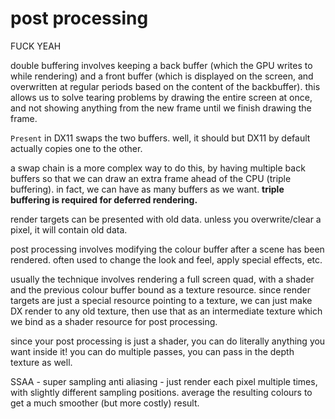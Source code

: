 # post processing
FUCK YEAH

double buffering involves keeping a back buffer (which the GPU writes to while rendering) and a front buffer (which is displayed on the screen, and overwritten at regular periods based on the content of the backbuffer). this allows us to solve tearing problems by drawing the entire screen at once, and not showing anything from the new frame until we finish drawing the frame.

`Present` in DX11 swaps the two buffers. well, it should but DX11 by default actually copies one to the other.

a swap chain is a more complex way to do this, by having multiple back buffers so that we can draw an extra frame ahead of the CPU (triple buffering). in fact, we can have as many buffers as we want. **triple buffering is required for deferred rendering.**

render targets can be presented with old data. unless you overwrite/clear a pixel, it will contain old data.

post processing involves modifying the colour buffer after a scene has been rendered. often used to change the look and feel, apply special effects, etc.

usually the technique involves rendering a full screen quad, with a shader and the previous colour buffer bound as a texture resource. since render targets are just a special resource pointing to a texture, we can just make DX render to any old texture, then use that as an intermediate texture which we bind as a shader resource for post processing.

since your post processing is just a shader, you can do literally anything you want inside it! you can do multiple passes, you can pass in the depth texture as well.

SSAA - super sampling anti aliasing - just render each pixel multiple times, with slightly different sampling positions. average the resulting colours to get a much smoother (but more costly) result.